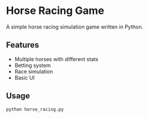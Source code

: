 # Horse Racing Game

A simple horse racing simulation game written in Python.

## Features
- Multiple horses with different stats
- Betting system
- Race simulation
- Basic UI

## Usage
```bash
python horse_racing.py